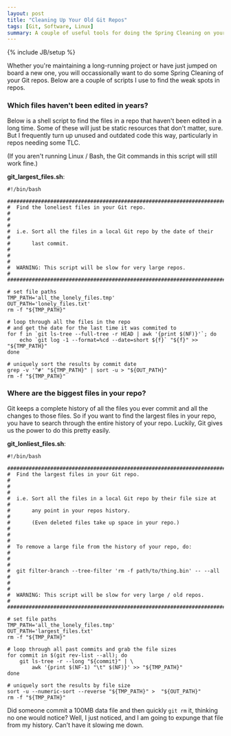 ```yaml
---
layout: post
title: "Cleaning Up Your Old Git Repos"
tags: [Git, Software, Linux]
summary: A couple of useful tools for doing the Spring Cleaning on your old Git repos.
---
```

{% include JB/setup %}

Whether you're maintaining a long-running project or have just jumped on board a new one, you will occassionally want to do some Spring Cleaning of your Git repos. Below are a couple of scripts I use to find the weak spots in repos.

### Which files haven't been edited in years?

Below is a shell script to find the files in a repo that haven't been edited in a long time. Some of these will just be static resources that don't matter, sure. But I frequently turn up unused and outdated code this way, particularly in repos needing some TLC.

(If you aren't running Linux / Bash, the Git commands in this script will still work fine.)

**git_largest_files.sh**:

```shell
#!/bin/bash

########################################################################
#  Find the loneliest files in your Git repo.                          #
#                                                                      #
#  i.e. Sort all the files in a local Git repo by the date of their    #
#       last commit.                                                   #
#                                                                      #
#  WARNING: This script will be slow for very large repos.             #
########################################################################

# set file paths
TMP_PATH='all_the_lonely_files.tmp'
OUT_PATH='lonely_files.txt'
rm -f "${TMP_PATH}"

# loop through all the files in the repo
# and get the date for the last time it was commited to
for f in `git ls-tree --full-tree -r HEAD | awk '{print $(NF)}'`; do
	echo `git log -1 --format=%cd --date=short ${f}` "${f}" >> "${TMP_PATH}"
done

# uniquely sort the results by commit date
grep -v '^#' "${TMP_PATH}" | sort -u > "${OUT_PATH}"
rm -f "${TMP_PATH}"
```

### Where are the biggest files in your repo?

Git keeps a complete history of all the files you ever commit and all the changes to those files. So if you want to find the largest files in your repo, you have to search through the entire history of your repo. Luckily, Git gives us the power to do this pretty easily.

**git_lonliest_files.sh**:

```shell
#!/bin/bash

########################################################################
#  Find the largest files in your Git repo.                            #
#                                                                      #
#  i.e. Sort all the files in a local Git repo by their file size at   #
#       any point in your repos history.                               #
#       (Even deleted files take up space in your repo.)               #
#                                                                      #
#  To remove a large file from the history of your repo, do:           #
#                                                                      #
#  git filter-branch --tree-filter 'rm -f path/to/thing.bin' -- --all  #
#                                                                      #
#  WARNING: This script will be slow for very large / old repos.       #
########################################################################

# set file paths
TMP_PATH='all_the_lonely_files.tmp'
OUT_PATH='largest_files.txt'
rm -f "${TMP_PATH}"

# loop through all past commits and grab the file sizes
for commit in $(git rev-list --all); do
	git ls-tree -r --long "${commit}" | \
		awk '{print $(NF-1) "\t" $(NF)}' >> "${TMP_PATH}"
done

# uniquely sort the results by file size
sort -u --numeric-sort --reverse "${TMP_PATH}" >  "${OUT_PATH}"
rm -f "${TMP_PATH}"

```
Did someone commit a 100MB data file and then quickly `git rm` it, thinking no one would notice? Well, I just noticed, and I am going to expunge that file from my history. Can't have it slowing me down.
